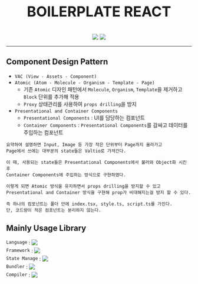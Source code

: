 <div style="text-align: center">
  <p style="font-size: 38px; font-weight: bold">BOILERPLATE REACT</p>
  <img src="https://img.shields.io/badge/node.js-v18.12.1-339933?logo=Node.js" />
  <img src="https://img.shields.io/badge/yarn-v1.22.18-2C8EBB?logo=Yarn" />
</div>

---

## Component Design Pattern

- `VAC (View - Assets - Component)`
- `Atomic (Atom - Molecule - Organism - Template - Page)`
  - 기존 `Atomic` 디자인 패턴에서 `Molecule`, `Organism`, `Template`을 제거하고 `Block` 단위를 추가해 적용
  - `Proxy` 상태관리를 사용하여 `props drilling`을 방지
- `Presentational and Container Components`
  - `Presentational Components` : UI를 담당하는 컴포넌트
  - `Container Components` : `Presentational Components`를 감싸고 데이터를 주입하는 컴포넌트

```text plain
요약하여 설명하면 Input, Image 등 가장 작은 단위부터 Page까지 올라가고
Page에서 쓰에는 대부분의 state들은 Valtio로 가져간다.

이 때, 사용되는 state들은 Presentational Components에서 불러와 Object화 시킨 후
Container Components에 주입하는 방식으로 구현하였다.

이렇게 되면 Atomic 방식을 유지하면서 props drilling을 방지할 수 있고
Presentational and Container 방식을 구현해 prop가 비대해지는걸 방지 할 수 있다.

즉 하나의 컴포넌트는 폴더 안에 index.tsx, style.ts, script.ts를 가진다.
단, 코드량이 적은 컴포넌트는 분리하지 않는다.
```

## Mainly Usage Library

<div style="display: flex; justify-contnet: center; align-items: flex-start; flex-direction: column; gap: 5px">
  <div style="display: flex; align-items: center">
    <code>Language</code>
    &nbsp;:&nbsp;
    <img src="https://img.shields.io/badge/typescript-v4.7.4-3178C6?logo=Typescript" />
  </div>
  <div style="display: flex; align-items: center">
    <code>Framework</code>
    &nbsp;:&nbsp;
    <img src="https://img.shields.io/badge/react-v18.2.0-61DAFB?logo=React" />
  </div>
  <div style="display: flex; align-items: center">
    <code>State Manage</code>
    &nbsp;:&nbsp;
    <img src="https://img.shields.io/badge/valtio-v1.6.4-171717?logo=V&logoColor=171717"/>
  </div>
  <div style="display: flex; align-items: center">
    <code>Bundler</code>
    &nbsp;:&nbsp;
    <img src="https://img.shields.io/badge/webpack-v5.74.0-8DD6F9?logo=Webpack" />
  </div>
  <div style="display: flex; align-items: center">
    <code>Compiler</code>
    &nbsp;:&nbsp;
    <a style="display: flex; align-items: center" href="https://www.npmjs.com/package/@babel/core"><img src="https://img.shields.io/badge/babel-v7.18.10-F9DC3E?logo=Babel" /></a>
  </div>
</div>
